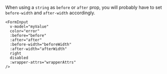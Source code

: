 When using a `string` as `before` or `after` prop, you will probably have to set `before-width` and `after-width` accordingly.

```vue-template
<FormInput
  v-model="myValue"
  color="error"
  :before="before"
  :after="after"
  :before-width="beforeWidth"
  :after-width="afterWidth"
  right
  disabled
  :wrapper-attrs="wrapperAttrs"
/>
```
